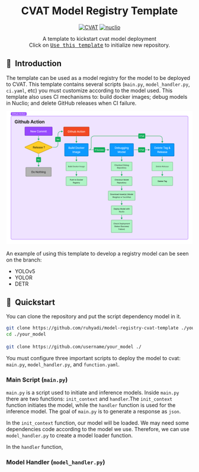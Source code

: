 <div align="center">

# CVAT Model Registry Template

<a href="https://github.com/openvinotoolkit/cvat/tree/v2.1.0"><img alt="CVAT" src="https://img.shields.io/badge/CVAT-v2.1.0-blue"></a>
<a href="https://github.com/nuclio/nuclio/tree/1.5.16"><img alt="nuclio" src="https://img.shields.io/badge/nuclio-v1.5.16-blueviolet"></a>

A template to kickstart cvat model deployment <br>
Click on [<kbd>Use this template</kbd>](https://github.com/ashleve/lightning-hydra-template/generate) to initialize new repository.

</div>

## 📌&nbsp;&nbsp;Introduction
The template can be used as a model registry for the model to be deployed to CVAT. This template contains several scripts (`main.py`, `model_handler.py`, `ci.yaml`, etc) you must customize according to the model used. This template also uses CI mechanisms to: build docker images; debug models in Nuclio; and delete GitHub releases when CI failure.

![ci](assets/ci.png)

An example of using this template to develop a registry model can be seen on the branch:

- YOLOv5
- YOLOR
- DETR

## 🚀&nbsp;&nbsp;Quickstart
You can clone the repository and put the script dependency model in it. 
```bash
git clone https://github.com/ruhyadi/model-registry-cvat-template ./your_model
cd ./your_model

git clone https://github.com/username/your_model ./
```
You must configure three important scripts to deploy the model to cvat: `main.py`, `model_handler.py`, and `function.yaml`.

### Main Script (`main.py`)

`main.py` is a script used to initiate and inference models. Inside `main.py` there are two functions: `init_context` and `handler`.The `init_context` function initiates the model, while the `handler` function is used for the inference model. The goal of `main.py` is to generate a response as `json`.

In the `init_context` function, our model will be loaded. We may need some dependencies code according to the model we use. Therefore, we can use `model_handler.py` to create a model loader function.

In the `handler` function, 

### Model Handler (`model_handler.py`)